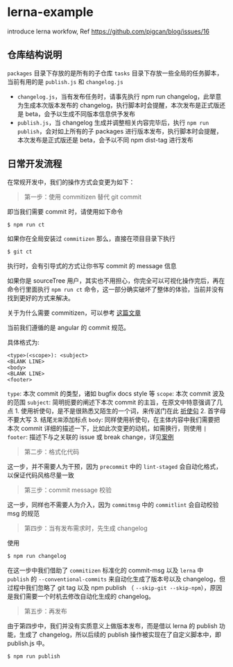 # lerna-example
introduce lerna workfow, Ref https://github.com/pigcan/blog/issues/16

## 仓库结构说明

`packages` 目录下存放的是所有的子仓库
`tasks` 目录下存放一些全局的任务脚本，当前有用的是 `publish.js` 和 `changelog.js`

- `changelog.js`，当有发布任务时，请事先执行 npm run changelog，此举意为生成本次版本发布的 changelog，执行脚本时会提醒，本次发布是正式版还是 beta，会予以生成不同版本信息供予发布
- `publish.js`，当 changelog 生成并调整相关内容完毕后，执行 `npm run publish`，会对如上所有的子 packages 进行版本发布，执行脚本时会提醒，本次发布是正式版还是 beta，会予以不同 npm dist-tag 进行发布


## 日常开发流程

在常规开发中，我们的操作方式会变更为如下：

> 第一步：使用 commitizen 替代 git commit

即当我们需要 commit 时，请使用如下命令

```bash
$ npm run ct
```
如果你在全局安装过 `commitizen` 那么，直接在项目目录下执行

```bash
$ git ct
```

执行时，会有引导式的方式让你书写 commit 的 message 信息

如果你是 sourceTree 用户，其实也不用担心，你完全可以可视化操作完后，再在命令行里面执行 `npm run ct` 命令，这一部分确实破坏了整体的体验，当前并没有找到更好的方式来解决。

关于为什么需要 commitizen，可以参考 [这篇文章](https://github.com/pigcan/blog/issues/15)

当前我们遵循的是 angular 的 commit 规范。

具体格式为:

```
<type>(<scope>): <subject>
<BLANK LINE>
<body>
<BLANK LINE>
<footer>
```

`type`: 本次 commit 的类型，诸如 bugfix docs style 等
`scope`: 本次 commit 波及的范围
`subject`: 简明扼要的阐述下本次 commit 的主旨，在原文中特意强调了几点 1. 使用祈使句，是不是很熟悉又陌生的一个词，来传送门在此 [祈使句](https://baike.baidu.com/item/%E7%A5%88%E4%BD%BF%E5%8F%A5/19650285) 2. 首字母不要大写 3. 结尾`无需`添加标点
`body`: 同样使用祈使句，在主体内容中我们需要把本次 commit 详细的描述一下，比如此次变更的动机，如需换行，则使用 `|`
`footer`: 描述下与之关联的 issue 或 break change，详见[案例](https://docs.google.com/document/d/1QrDFcIiPjSLDn3EL15IJygNPiHORgU1_OOAqWjiDU5Y/edit#heading=h.gbbngquhe0qa)


> 第二步：格式化代码

这一步，并不需要人为干预，因为 `precommit` 中的 `lint-staged` 会自动化格式，以保证代码风格尽量一致

> 第三步：commit message 校验

这一步，同样也不需要人为介入，因为 `commitmsg` 中的 `commitlint` 会自动校验 msg 的规范

> 第四步：当有发布需求时，先生成 changelog

使用
```bash
$ npm run changelog
```

在这一步中我们借助了 `commitizen` 标准化的 commit-msg 以及 `lerna` 中 `publish` 的 `--conventional-commits` 来自动化生成了版本号以及 changelog，但过程中我们忽略了  git tag  以及 npm publish （ `--skip-git --skip-npm`），原因是我们需要一个时机去修改自动化生成的  changelog。


> 第五步：再发布

由于第四步中，我们并没有实质意义上做版本发布，而是借以 lerna 的 publish 功能，生成了 changelog，所以后续的 publish 操作被实现在了自定义脚本中，即 publish.js 中。

```bash
$ npm run publish
```
